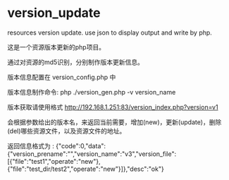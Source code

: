 # version_update
resources version update. use json to display output and write by php.

这是一个资源版本更新的php项目。

通过对资源的md5识别，分别制作版本更新信息。

版本信息配置在 version_config.php 中

版本信息制作命令: php ./version_gen.php -v version_name

版本获取请使用格式 http://192.168.1.251:83/version_index.php?version=v1

会根据参数给出的版本名，来返回当前需要，增加(new)，更新(update)，删除(del)哪些资源文件，以及资源文件的地址。

返回信息格式为 : {"code":0,"data":{"version_prename":"","version_name":"v3","version_file":[{"file":"test1","operate":"new"},{"file":"test_dir\/test2","operate":"new"}]},"desc":"ok"}